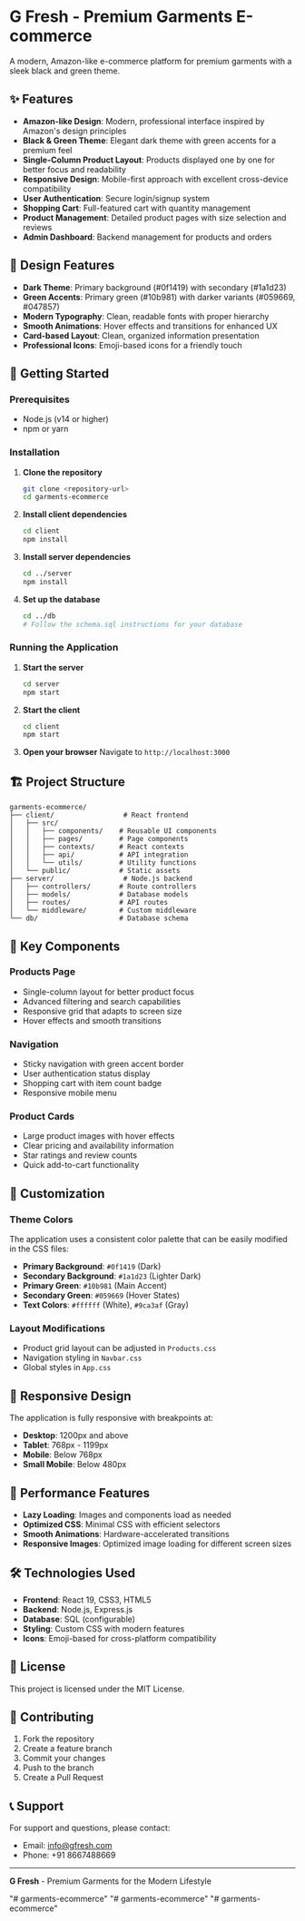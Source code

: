 # G Fresh - Premium Garments E-commerce

A modern, Amazon-like e-commerce platform for premium garments with a sleek black and green theme.

## ✨ Features

- **Amazon-like Design**: Modern, professional interface inspired by Amazon's design principles
- **Black & Green Theme**: Elegant dark theme with green accents for a premium feel
- **Single-Column Product Layout**: Products displayed one by one for better focus and readability
- **Responsive Design**: Mobile-first approach with excellent cross-device compatibility
- **User Authentication**: Secure login/signup system
- **Shopping Cart**: Full-featured cart with quantity management
- **Product Management**: Detailed product pages with size selection and reviews
- **Admin Dashboard**: Backend management for products and orders

## 🎨 Design Features

- **Dark Theme**: Primary background (#0f1419) with secondary (#1a1d23)
- **Green Accents**: Primary green (#10b981) with darker variants (#059669, #047857)
- **Modern Typography**: Clean, readable fonts with proper hierarchy
- **Smooth Animations**: Hover effects and transitions for enhanced UX
- **Card-based Layout**: Clean, organized information presentation
- **Professional Icons**: Emoji-based icons for a friendly touch

## 🚀 Getting Started

### Prerequisites

- Node.js (v14 or higher)
- npm or yarn

### Installation

1. **Clone the repository**
   ```bash
   git clone <repository-url>
   cd garments-ecommerce
   ```

2. **Install client dependencies**
   ```bash
   cd client
   npm install
   ```

3. **Install server dependencies**
   ```bash
   cd ../server
   npm install
   ```

4. **Set up the database**
   ```bash
   cd ../db
   # Follow the schema.sql instructions for your database
   ```

### Running the Application

1. **Start the server**
   ```bash
   cd server
   npm start
   ```

2. **Start the client**
   ```bash
   cd client
   npm start
   ```

3. **Open your browser**
   Navigate to `http://localhost:3000`

## 🏗️ Project Structure

```
garments-ecommerce/
├── client/                 # React frontend
│   ├── src/
│   │   ├── components/    # Reusable UI components
│   │   ├── pages/         # Page components
│   │   ├── contexts/      # React contexts
│   │   ├── api/           # API integration
│   │   └── utils/         # Utility functions
│   └── public/            # Static assets
├── server/                 # Node.js backend
│   ├── controllers/       # Route controllers
│   ├── models/            # Database models
│   ├── routes/            # API routes
│   └── middleware/        # Custom middleware
└── db/                    # Database schema
```

## 🎯 Key Components

### Products Page
- Single-column layout for better product focus
- Advanced filtering and search capabilities
- Responsive grid that adapts to screen size
- Hover effects and smooth transitions

### Navigation
- Sticky navigation with green accent border
- User authentication status display
- Shopping cart with item count badge
- Responsive mobile menu

### Product Cards
- Large product images with hover effects
- Clear pricing and availability information
- Star ratings and review counts
- Quick add-to-cart functionality

## 🔧 Customization

### Theme Colors
The application uses a consistent color palette that can be easily modified in the CSS files:

- **Primary Background**: `#0f1419` (Dark)
- **Secondary Background**: `#1a1d23` (Lighter Dark)
- **Primary Green**: `#10b981` (Main Accent)
- **Secondary Green**: `#059669` (Hover States)
- **Text Colors**: `#ffffff` (White), `#9ca3af` (Gray)

### Layout Modifications
- Product grid layout can be adjusted in `Products.css`
- Navigation styling in `Navbar.css`
- Global styles in `App.css`

## 📱 Responsive Design

The application is fully responsive with breakpoints at:
- **Desktop**: 1200px and above
- **Tablet**: 768px - 1199px
- **Mobile**: Below 768px
- **Small Mobile**: Below 480px

## 🚀 Performance Features

- **Lazy Loading**: Images and components load as needed
- **Optimized CSS**: Minimal CSS with efficient selectors
- **Smooth Animations**: Hardware-accelerated transitions
- **Responsive Images**: Optimized image loading for different screen sizes

## 🛠️ Technologies Used

- **Frontend**: React 19, CSS3, HTML5
- **Backend**: Node.js, Express.js
- **Database**: SQL (configurable)
- **Styling**: Custom CSS with modern features
- **Icons**: Emoji-based for cross-platform compatibility

## 📄 License

This project is licensed under the MIT License.

## 🤝 Contributing

1. Fork the repository
2. Create a feature branch
3. Commit your changes
4. Push to the branch
5. Create a Pull Request

## 📞 Support

For support and questions, please contact:
- Email: info@gfresh.com
- Phone: +91 8667488669

---

**G Fresh** - Premium Garments for the Modern Lifestyle



"# garments-ecommerce" 
"# garments-ecommerce" 
"# garments-ecommerce" 
